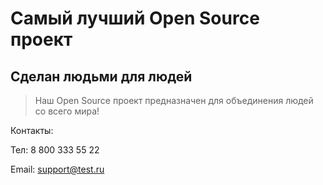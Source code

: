 # Самый лучший Open Source проект

## Сделан людьми для людей

> Наш Open Source проект предназначен для объединения людей со всего мира!

Контакты: 

Тел: 8 800 333 55 22

Email: support@test.ru

